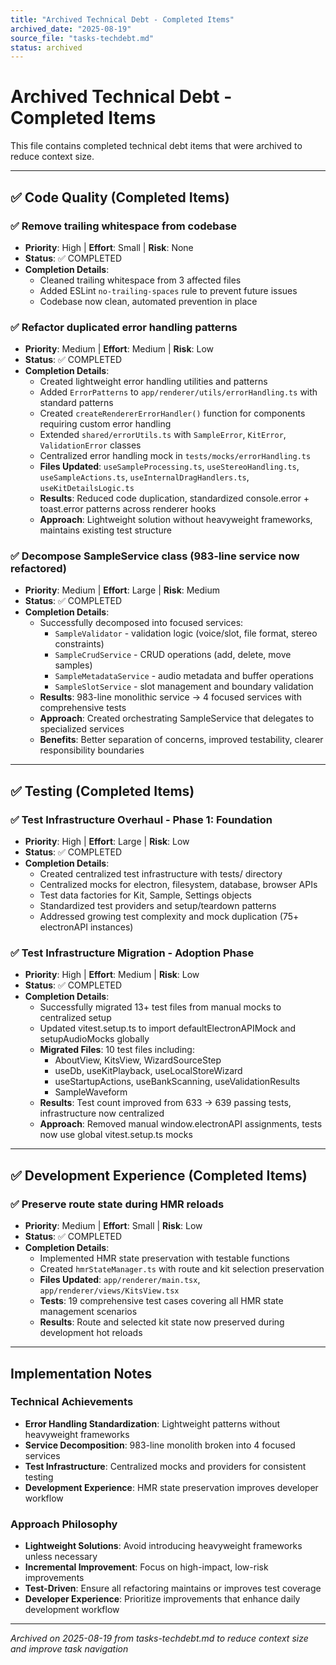 ```yaml
---
title: "Archived Technical Debt - Completed Items"
archived_date: "2025-08-19"
source_file: "tasks-techdebt.md"
status: archived
---
```


# Archived Technical Debt - Completed Items

This file contains completed technical debt items that were archived to reduce context size.

---

## ✅ Code Quality (Completed Items)

### ✅ Remove trailing whitespace from codebase
- **Priority**: High | **Effort**: Small | **Risk**: None
- **Status**: ✅ COMPLETED
- **Completion Details**:
  - Cleaned trailing whitespace from 3 affected files
  - Added ESLint `no-trailing-spaces` rule to prevent future issues
  - Codebase now clean, automated prevention in place

### ✅ Refactor duplicated error handling patterns
- **Priority**: Medium | **Effort**: Medium | **Risk**: Low
- **Status**: ✅ COMPLETED
- **Completion Details**:
  - Created lightweight error handling utilities and patterns
  - Added `ErrorPatterns` to `app/renderer/utils/errorHandling.ts` with standard patterns
  - Created `createRendererErrorHandler()` function for components requiring custom error handling
  - Extended `shared/errorUtils.ts` with `SampleError`, `KitError`, `ValidationError` classes
  - Centralized error handling mock in `tests/mocks/errorHandling.ts`
  - **Files Updated**: `useSampleProcessing.ts`, `useStereoHandling.ts`, `useSampleActions.ts`, `useInternalDragHandlers.ts`, `useKitDetailsLogic.ts`
  - **Results**: Reduced code duplication, standardized console.error + toast.error patterns across renderer hooks
  - **Approach**: Lightweight solution without heavyweight frameworks, maintains existing test structure

### ✅ Decompose SampleService class (983-line service now refactored)
- **Priority**: Medium | **Effort**: Large | **Risk**: Medium
- **Status**: ✅ COMPLETED
- **Completion Details**:
  - Successfully decomposed into focused services:
    - `SampleValidator` - validation logic (voice/slot, file format, stereo constraints)
    - `SampleCrudService` - CRUD operations (add, delete, move samples)
    - `SampleMetadataService` - audio metadata and buffer operations
    - `SampleSlotService` - slot management and boundary validation
  - **Results**: 983-line monolithic service → 4 focused services with comprehensive tests
  - **Approach**: Created orchestrating SampleService that delegates to specialized services
  - **Benefits**: Better separation of concerns, improved testability, clearer responsibility boundaries

---

## ✅ Testing (Completed Items)

### ✅ Test Infrastructure Overhaul - Phase 1: Foundation
- **Priority**: High | **Effort**: Large | **Risk**: Low
- **Status**: ✅ COMPLETED
- **Completion Details**:
  - Created centralized test infrastructure with tests/ directory
  - Centralized mocks for electron, filesystem, database, browser APIs
  - Test data factories for Kit, Sample, Settings objects
  - Standardized test providers and setup/teardown patterns
  - Addressed growing test complexity and mock duplication (75+ electronAPI instances)

### ✅ Test Infrastructure Migration - Adoption Phase
- **Priority**: High | **Effort**: Medium | **Risk**: Low
- **Status**: ✅ COMPLETED
- **Completion Details**:
  - Successfully migrated 13+ test files from manual mocks to centralized setup
  - Updated vitest.setup.ts to import defaultElectronAPIMock and setupAudioMocks globally
  - **Migrated Files**: 10 test files including:
    - AboutView, KitsView, WizardSourceStep
    - useDb, useKitPlayback, useLocalStoreWizard
    - useStartupActions, useBankScanning, useValidationResults
    - SampleWaveform
  - **Results**: Test count improved from 633 → 639 passing tests, infrastructure now centralized
  - **Approach**: Removed manual window.electronAPI assignments, tests now use global vitest.setup.ts mocks

---

## ✅ Development Experience (Completed Items)

### ✅ Preserve route state during HMR reloads
- **Priority**: Medium | **Effort**: Small | **Risk**: Low
- **Status**: ✅ COMPLETED
- **Completion Details**:
  - Implemented HMR state preservation with testable functions
  - Created `hmrStateManager.ts` with route and kit selection preservation
  - **Files Updated**: `app/renderer/main.tsx`, `app/renderer/views/KitsView.tsx`
  - **Tests**: 19 comprehensive test cases covering all HMR state management scenarios
  - **Results**: Route and selected kit state now preserved during development hot reloads

---

## Implementation Notes

### Technical Achievements
- **Error Handling Standardization**: Lightweight patterns without heavyweight frameworks
- **Service Decomposition**: 983-line monolith broken into 4 focused services
- **Test Infrastructure**: Centralized mocks and providers for consistent testing
- **Development Experience**: HMR state preservation improves developer workflow

### Approach Philosophy
- **Lightweight Solutions**: Avoid introducing heavyweight frameworks unless necessary
- **Incremental Improvement**: Focus on high-impact, low-risk improvements
- **Test-Driven**: Ensure all refactoring maintains or improves test coverage
- **Developer Experience**: Prioritize improvements that enhance daily development workflow

---
*Archived on 2025-08-19 from tasks-techdebt.md to reduce context size and improve task navigation*